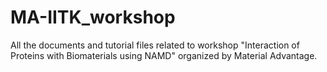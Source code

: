 # MA-IITK_workshop
All the documents and tutorial files related to workshop "Interaction of Proteins with Biomaterials using NAMD" organized by Material Advantage. 
